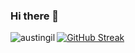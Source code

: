 ### Hi there 👋

<!--
**crqra/crqra** is a ✨ _special_ ✨ repository because its `README.md` (this file) appears on your GitHub profile.

Here are some ideas to get you started:

- 🔭 I’m currently working on ...
- 🌱 I’m currently learning ...
- 👯 I’m looking to collaborate on ...
- 🤔 I’m looking for help with ...
- 💬 Ask me about ...
- 📫 How to reach me: ...
- 😄 Pronouns: ...
- ⚡ Fun fact: ...
-->

<p><img align="left" src="https://github-readme-stats.vercel.app/api/top-langs?username=crqra&show_icons=true&locale=en" alt="austingil" /></p>

[![GitHub Streak](http://github-readme-streak-stats.herokuapp.com?user=crqra)](https://git.io/streak-stats)
